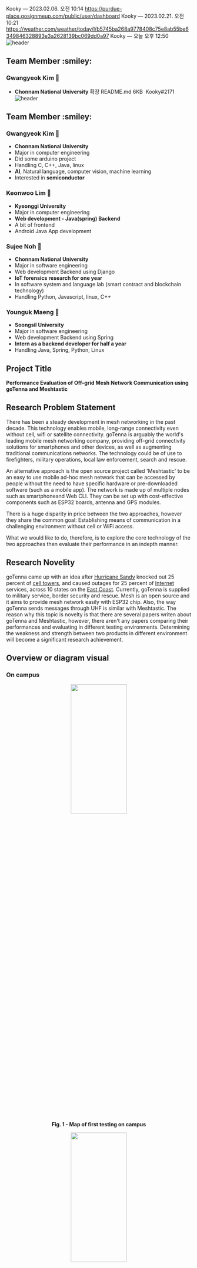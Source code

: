 
Kooky — 2023.02.06. 오전 10:14
https://purdue-place.gosignmeup.com/public/user/dashboard
Kooky — 2023.02.21. 오전 10:21
https://weather.com/weather/today/l/b5745ba268a9778408c75e8ab55be6349846328893e3a2628139bc069dd0a97
Kooky — 오늘 오후 12:50
![header](https://capsule-render.vercel.app/api?&type=waving&color=auto&height=300&section=header&text=GO%20duck!&fontSize=90)

<h2>Team Member :smiley:</h2> 

### Gwangyeok Kim 🐝
- **Chonnam National University**
확장
README.md
6KB
﻿
Kooky#2171
![header](https://capsule-render.vercel.app/api?&type=waving&color=auto&height=300&section=header&text=GO%20duck!&fontSize=90)

<h2>Team Member :smiley:</h2> 

### Gwangyeok Kim 🐝
- **Chonnam National University**
- Major in computer engineering
- Did some arduino project
- Handling C, C++, Java, linux
- **AI**, Natural language, computer vision, machine learning
- Interested in **semiconductor**

### Keonwoo Lim 🧸
- **Kyeonggi University**
- Major in computer engineering
- **Web development - Java(spring) Backend**
- A bit of frontend
- Android Java App development

### Sujee Noh 🐣
- **Chonnam National University**
- Major in software engineering
- Web development Backend using Django
- **IoT forensics research for one year**
- In software system and language lab (smart contract and blockchain technology)
- Handling Python, Javascript, linux, C++

### Younguk Maeng 🦦
- **Soongsil University**
- Major in software engineering
- Web development Backend using Spring
- **Intern as a backend developer for half a year**
- Handling Java, Spring, Python, Linux

<h2> Project Title </h2>

**Performance Evaluation of Off-grid Mesh Network
Communication using goTenna and Meshtastic**

<h2> Research Problem Statement </h2>

There has been a steady development in mesh networking in the past decade. This technology enables mobile, long-range connectivity even without cell, wifi or satellite connectivity. goTenna is arguably the world's leading mobile mesh networking company, providing off-grid connectivity solutions for smartphones and other devices, as well as augmenting traditional communications networks. The technology could be of use to firefighters, military operations, local law enforcement, search and rescue.

An alternative approach is the open source project called 'Meshtastic' to be an easy to use mobile ad-hoc mesh network that can be accessed by people without the need to have specific hardware or pre-downloaded software (such as a mobile app). The network is made up of multiple nodes such as smartphoneand Web CLI. They can be set up with cost-effective components such as ESP32 boards, antenna and GPS modules.

There is a huge disparity in price between the two approaches, however they share the common goal: Establishing means of communication in a challenging environment without cell or WiFi access.

What we would like to do, therefore, is to explore the core technology of the two approaches then evaluate their performance in an indepth manner.

<h2> Research Novelity </h2>

goTenna came up with an idea after [Hurricane Sandy](https://en.wikipedia.org/wiki/Hurricane_Sandy "Hurricane Sandy") knocked out 25 percent of [cell towers](https://en.wikipedia.org/wiki/Cell_towers "Cell towers"), and caused outages for 25 percent of [Internet](https://en.wikipedia.org/wiki/Internet "Internet") services, across 10 states on the [East Coast](https://en.wikipedia.org/wiki/East_Coast_of_the_United_States "East Coast of the United States"). Currently, goTenna is supplied to military service, border security and rescue. Mesh is an open source and it aims to provide mesh network easily with ESP32 chip. Also, the way goTenna sends messages through UHF is similar with Meshtastic. 
The reason why this topic is novelty is that there are several papers writen about goTenna and Meshtastic, however, there aren't any papers comparing their performances and evaluating in different testing environments.
Determining the weakness and strength between two products in different environment will become a significant research achievement.

<h2> Overview or diagram visual </h2>

### On campus
<figure>
<p align="center">
<img src="./code/imgs/pre_map.PNG"  width="60%" height="30%">
<figcaption align="center"><b>Fig. 1 - Map of first testing on campus</b></figcaption>
</p>
<p align="center">
<img src="./code/imgs/first_campus.png"  width="60%" height="30%">
<figcaption align="center"><b>Fig. 2 - Diagram of first testing on campus</b></figcaption>
</p>
<p align="center">
<img src="./code/imgs/sub_map.PNG"  width="60%" height="30%">
<figcaption align="center"><b>Fig. 3 - Map of second testing on campus</b></figcaption>
</p>
<p align="center">
<img src="./code/imgs/second_campus.png"  width="60%" height="30%">
<figcaption align="center"><b>Fig. 4 - Diagram of second testing on campus</b></figcaption>
</p>
</figure>

### On farm
<p align="center">
<img src="./code/imgs/farm_pre_map1.PNG"  width="40%" height="5%">
<figcaption align="center"><b>Fig. 5 - Map of first testing on farm</b></figcaption>
</p>
<p align="center">
<img src="./code/imgs/farm_pre_map2.PNG"  width="40%" height="5%">
<figcaption align="center"><b>Fig. 6 - Map of second testing on farm</b></figcaption>
</p>

<h2> Environment setting </h2>

### goTenna

<p align="center">
<img src="./code/imgs/goTenna fig.png"  width="40%" height="60%">
<figcaption align="center"><b>Fig. 7 - goTenna Pro X device</b></figcaption>
</p>
<p>
Hardware : goTenna Pro X  
</p>
<p>
Software : goTenna Pro application
</p>


### Meshtastic/

<p align="center">
<img src="./code/imgs/mesh log.png"  width="40%" height="60%">
<figcaption align="center"><b>Fig. 8 - Meshtastic device and log</b></figcaption>
</p>
<p>
Hardware : LILYGO TTGO T-BEAM v1.1   
</p>
<p>
Software : Meshtastic Firmware 2.0.21.83e6cea Alpha
</p>

Python 3.9.2







README.md
6KB
